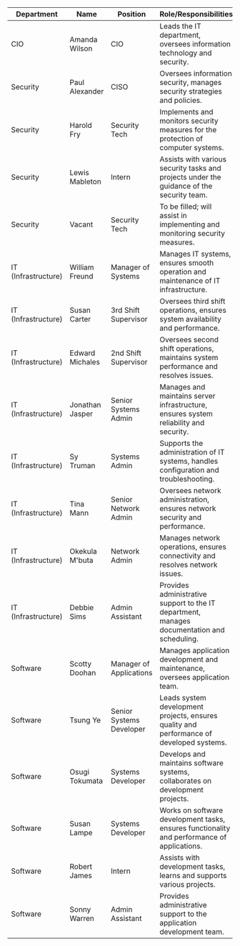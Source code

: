 | Department      | Name          | Position            | Role/Responsibilities                                              |
|-----------------|---------------|---------------------|-------------------------------------------------------------------|
| CIO      | Amanda Wilson | CIO                 | Leads the IT department, oversees information technology and security. |
| Security        | Paul Alexander| CISO                | Oversees information security, manages security strategies and policies. |
| Security        | Harold Fry    | Security Tech       | Implements and monitors security measures for the protection of computer systems. |
| Security        | Lewis Mableton| Intern              | Assists with various security tasks and projects under the guidance of the security team. |
| Security        | Vacant        | Security Tech       | To be filled; will assist in implementing and monitoring security measures. |
| IT (Infrastructure) | William Freund| Manager of Systems | Manages IT systems, ensures smooth operation and maintenance of IT infrastructure. |
| IT (Infrastructure) | Susan Carter  | 3rd Shift Supervisor | Oversees third shift operations, ensures system availability and performance. |
| IT (Infrastructure) | Edward Michales| 2nd Shift Supervisor | Oversees second shift operations, maintains system performance and resolves issues. |
| IT (Infrastructure) | Jonathan Jasper| Senior Systems Admin | Manages and maintains server infrastructure, ensures system reliability and security. |
| IT (Infrastructure) | Sy Truman     | Systems Admin       | Supports the administration of IT systems, handles configuration and troubleshooting. |
| IT (Infrastructure) | Tina Mann     | Senior Network Admin | Oversees network administration, ensures network security and performance. |
| IT (Infrastructure) | Okekula M'buta| Network Admin       | Manages network operations, ensures connectivity and resolves network issues. |
| IT (Infrastructure) | Debbie Sims   | Admin Assistant     | Provides administrative support to the IT department, manages documentation and scheduling. |
| Software        | Scotty Doohan  | Manager of Applications | Manages application development and maintenance, oversees application team. |
| Software        | Tsung Ye       | Senior Systems Developer | Leads system development projects, ensures quality and performance of developed systems. |
| Software        | Osugi Tokumata | Systems Developer   | Develops and maintains software systems, collaborates on development projects. |
| Software        | Susan Lampe    | Systems Developer   | Works on software development tasks, ensures functionality and performance of applications. |
| Software        | Robert James   | Intern              | Assists with development tasks, learns and supports various projects. |
| Software        | Sonny Warren   | Admin Assistant     | Provides administrative support to the application development team. |
